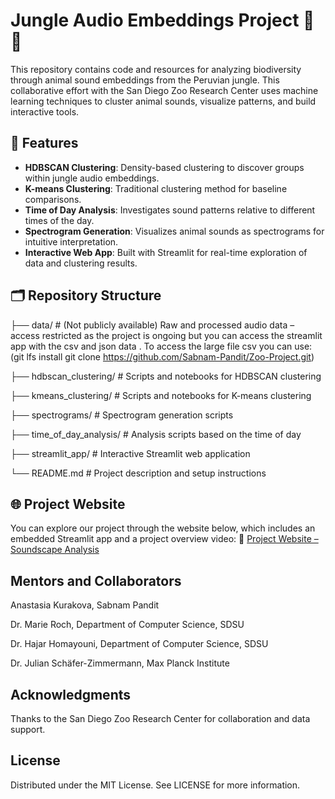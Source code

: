 # Jungle Audio Embeddings Project 🌿🐒

This repository contains code and resources for analyzing biodiversity through animal sound embeddings from the Peruvian jungle. This collaborative effort with the San Diego Zoo Research Center uses machine learning techniques to cluster animal sounds, visualize patterns, and build interactive tools.


## 🚀 Features

- **HDBSCAN Clustering**: Density-based clustering to discover groups within jungle audio embeddings.
- **K-means Clustering**: Traditional clustering method for baseline comparisons.
- **Time of Day Analysis**: Investigates sound patterns relative to different times of the day.
- **Spectrogram Generation**: Visualizes animal sounds as spectrograms for intuitive interpretation.
- **Interactive Web App**: Built with Streamlit for real-time exploration of data and clustering results.


## 🗂 Repository Structure

├── data/ # (Not publicly available) Raw and processed audio data – access restricted as the project is ongoing but you can access the streamlit app with the csv and json data .
To access the large file csv you can use: (git lfs install
git clone https://github.com/Sabnam-Pandit/Zoo-Project.git)

├── hdbscan_clustering/ # Scripts and notebooks for HDBSCAN clustering

├── kmeans_clustering/ # Scripts and notebooks for K-means clustering

├── spectrograms/ # Spectrogram generation scripts

├── time_of_day_analysis/ # Analysis scripts based on the time of day

├── streamlit_app/ # Interactive Streamlit web application

└── README.md # Project description and setup instructions

## 🌐 Project Website
You can explore our project through the website below, which includes an embedded Streamlit app and a project overview video:
🔗 [Project Website – Soundscape Analysis](https://sites.google.com/sdsu.edu/soundscape-analysis/home)

## Mentors and Collaborators
Anastasia Kurakova, Sabnam Pandit

Dr. Marie Roch, Department of Computer Science, SDSU

Dr. Hajar Homayouni, Department of Computer Science, SDSU

Dr. Julian Schäfer-Zimmermann, Max Planck Institute

## Acknowledgments
Thanks to the San Diego Zoo Research Center for collaboration and data support.

## License
Distributed under the MIT License. See LICENSE for more information.
